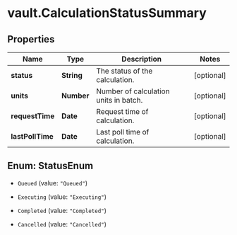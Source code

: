 # vault.CalculationStatusSummary

## Properties

Name | Type | Description | Notes
------------ | ------------- | ------------- | -------------
**status** | **String** | The status of the calculation. | [optional] 
**units** | **Number** | Number of calculation units in batch. | [optional] 
**requestTime** | **Date** | Request time of calculation. | [optional] 
**lastPollTime** | **Date** | Last poll time of calculation. | [optional] 



## Enum: StatusEnum


* `Queued` (value: `"Queued"`)

* `Executing` (value: `"Executing"`)

* `Completed` (value: `"Completed"`)

* `Cancelled` (value: `"Cancelled"`)





